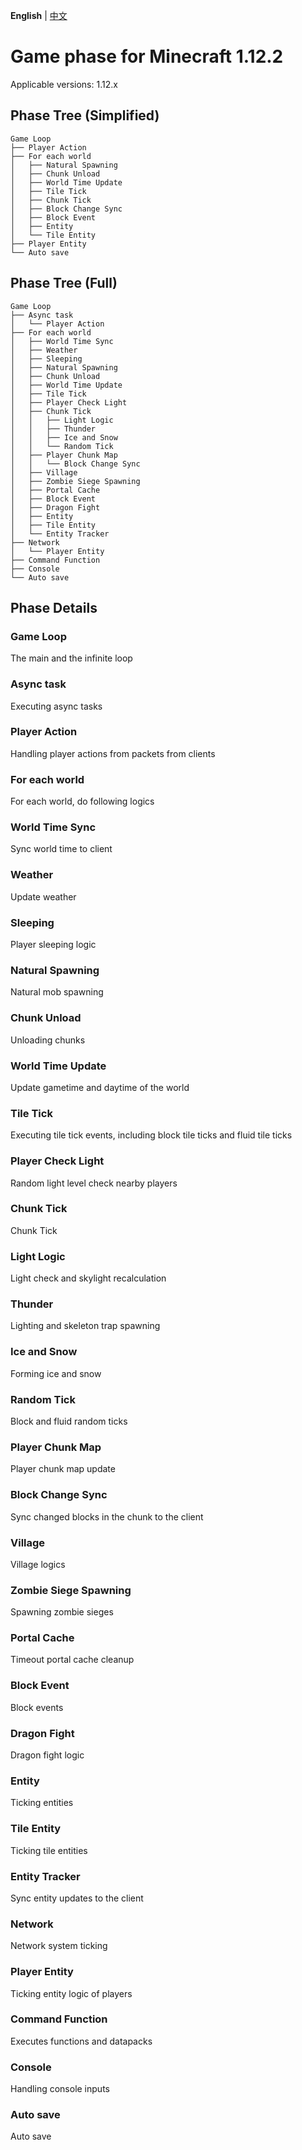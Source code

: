 **English** | [中文](1.12.2-zh_cn.md)

# Game phase for Minecraft 1.12.2

Applicable versions: 1.12.x

## Phase Tree (Simplified)

```
Game Loop
├── Player Action
├── For each world
│   ├── Natural Spawning
│   ├── Chunk Unload
│   ├── World Time Update
│   ├── Tile Tick
│   ├── Chunk Tick
│   ├── Block Change Sync
│   ├── Block Event
│   ├── Entity
│   └── Tile Entity
├── Player Entity
└── Auto save
```

## Phase Tree (Full)

```
Game Loop
├── Async task
│   └── Player Action
├── For each world
│   ├── World Time Sync
│   ├── Weather
│   ├── Sleeping
│   ├── Natural Spawning
│   ├── Chunk Unload
│   ├── World Time Update
│   ├── Tile Tick
│   ├── Player Check Light
│   ├── Chunk Tick
│   │   ├── Light Logic
│   │   ├── Thunder
│   │   ├── Ice and Snow
│   │   └── Random Tick
│   ├── Player Chunk Map
│   │   └── Block Change Sync
│   ├── Village
│   ├── Zombie Siege Spawning
│   ├── Portal Cache
│   ├── Block Event
│   ├── Dragon Fight
│   ├── Entity
│   ├── Tile Entity
│   └── Entity Tracker
├── Network
│   └── Player Entity
├── Command Function
├── Console
└── Auto save
```

## Phase Details

### Game Loop

The main and the infinite loop

### Async task

Executing async tasks

### Player Action

Handling player actions from packets from clients

### For each world

For each world, do following logics

### World Time Sync

Sync world time to client

### Weather

Update weather

### Sleeping

Player sleeping logic

### Natural Spawning

Natural mob spawning

### Chunk Unload

Unloading chunks

### World Time Update

Update gametime and daytime of the world

### Tile Tick

Executing tile tick events, including block tile ticks and fluid tile ticks

### Player Check Light

Random light level check nearby players

### Chunk Tick

Chunk Tick

### Light Logic

Light check and skylight recalculation

### Thunder

Lighting and skeleton trap spawning

### Ice and Snow

Forming ice and snow

### Random Tick

Block and fluid random ticks

### Player Chunk Map

Player chunk map update

### Block Change Sync

Sync changed blocks in the chunk to the client

### Village

Village logics

### Zombie Siege Spawning

Spawning zombie sieges

### Portal Cache

Timeout portal cache cleanup

### Block Event

Block events

### Dragon Fight

Dragon fight logic

### Entity

Ticking entities

### Tile Entity

Ticking tile entities

### Entity Tracker

Sync entity updates to the client

### Network

Network system ticking

### Player Entity

Ticking entity logic of players

### Command Function

Executes functions and datapacks

### Console

Handling console inputs

### Auto save

Auto save

